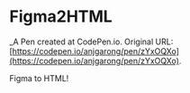 # Figma2HTML
 _A Pen created at CodePen.io. Original URL: [https://codepen.io/anjgarong/pen/zYxOQXo](https://codepen.io/anjgarong/pen/zYxOQXo).

 Figma to HTML!
